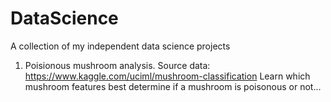 # DataScience

A collection of my independent data science projects

1. Poisionous mushroom analysis. 
    Source data: https://www.kaggle.com/uciml/mushroom-classification
    Learn which mushroom features best determine if a mushroom is poisonous or not...

